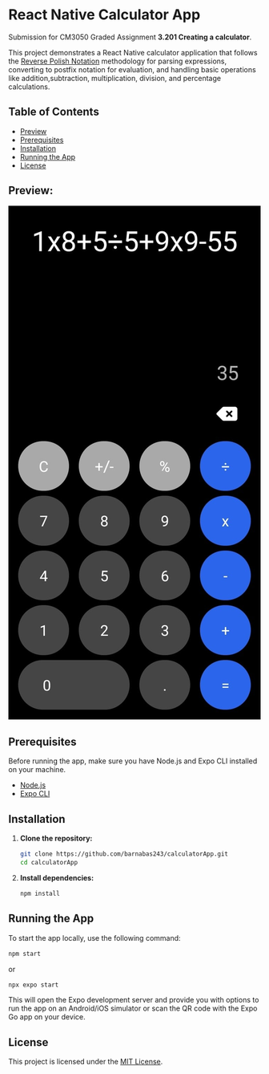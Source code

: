 # React Native Calculator App

Submission for CM3050 Graded Assignment **3.201 Creating a calculator**.

This project demonstrates a React Native calculator application that follows the [Reverse Polish Notation](https://mathworld.wolfram.com/ReversePolishNotation.html) methodology for parsing expressions, converting to postfix notation for evaluation, and handling basic operations like addition,subtraction, multiplication, division, and percentage calculations.



## Table of Contents
- [Preview](#preview)
- [Prerequisites](#prerequisites)
- [Installation](#installation)
- [Running the App](#running-the-app)
- [License](#license)

## Preview:
![Calculator preview](screenshot.jpg)

## Prerequisites

Before running the app, make sure you have Node.js and Expo CLI installed on your machine.

- [Node.js](https://nodejs.org/)
- [Expo CLI](https://docs.expo.dev/get-started/installation/)

## Installation
1. **Clone the repository:**
   ```bash
   git clone https://github.com/barnabas243/calculatorApp.git
   cd calculatorApp
   ```

2. **Install dependencies:**
   ```bash
   npm install
   ```

## Running the App

To start the app locally, use the following command:

   ```bash
   npm start
   ```
   or
   ```bash
   npx expo start
   ```

This will open the Expo development server and provide you with options to run the app on an Android/iOS simulator or scan the QR code with the Expo Go app on your device.

## License
This project is licensed under the [MIT License](LICENSE).
